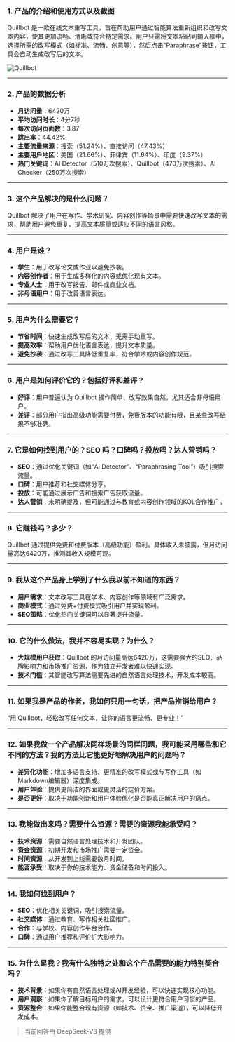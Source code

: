 ### 1. 产品的介绍和使用方式以及截图
Quillbot 是一款在线文本重写工具，旨在帮助用户通过智能算法重新组织和改写文本内容，使其更加流畅、清晰或符合特定需求。用户只需将文本粘贴到输入框中，选择所需的改写模式（如标准、流畅、创意等），然后点击“Paraphrase”按钮，工具会自动生成改写后的文本。

![Quillbot](https://cdn-images.toolify.ai/16915101786011945.png)

---

### 2. 产品的数据分析
- **月访问量**：6420万
- **平均访问时长**：4分7秒
- **每次访问页面数**：3.87
- **跳出率**：44.42%
- **主要流量来源**：搜索（51.24%）、直接访问（47.43%）
- **主要用户地区**：美国（21.66%）、菲律宾（11.64%）、印度（9.37%）
- **热门关键词**：AI Detector（510万次搜索）、Quillbot（470万次搜索）、AI Checker（250万次搜索）

---

### 3. 这个产品解决的是什么问题？
Quillbot 解决了用户在写作、学术研究、内容创作等场景中需要快速改写文本的需求，帮助用户避免重复、提高文本质量或适应不同的语言风格。

---

### 4. 用户是谁？
- **学生**：用于改写论文或作业以避免抄袭。
- **内容创作者**：用于生成多样化的内容或优化现有文本。
- **专业人士**：用于改写报告、邮件或商业文档。
- **非母语用户**：用于改善语言表达。

---

### 5. 用户为什么需要它？
- **节省时间**：快速生成改写后的文本，无需手动重写。
- **提高效率**：帮助用户优化语言表达，提升文本质量。
- **避免抄袭**：通过改写工具降低重复率，符合学术或内容创作规范。

---

### 6. 用户是如何评价它的？包括好评和差评？
- **好评**：用户普遍认为 Quillbot 操作简单、改写效果自然，尤其适合非母语用户。
- **差评**：部分用户指出高级功能需要付费，免费版本的功能有限，且某些改写结果不够准确。

---

### 7. 它是如何找到用户的？SEO 吗？口碑吗？投放吗？达人营销吗？
- **SEO**：通过优化关键词（如“AI Detector”、“Paraphrasing Tool”）吸引搜索流量。
- **口碑**：用户推荐和社交媒体分享。
- **投放**：可能通过展示广告和搜索广告获取流量。
- **达人营销**：未明确提及，但可能通过与教育或内容创作领域的KOL合作推广。

---

### 8. 它赚钱吗？多少？
Quillbot 通过提供免费和付费版本（高级功能）盈利。具体收入未披露，但月访问量高达6420万，推测其收入规模可观。

---

### 9. 我从这个产品身上学到了什么我以前不知道的东西？
- **用户需求**：文本改写工具在学术、内容创作等领域有广泛需求。
- **商业模式**：通过免费+付费模式吸引用户并实现盈利。
- **SEO策略**：优化热门关键词可以显著提升流量。

---

### 10. 它的什么做法，我并不容易实现？为什么？
- **大规模用户获取**：Quillbot 的月访问量高达6420万，这需要强大的SEO、品牌影响力和市场推广资源，作为独立开发者难以快速实现。
- **技术门槛**：其智能改写算法需要先进的自然语言处理技术，开发成本较高。

---

### 11. 如果我是产品的作者，我如何只用一句话，把产品推销给用户？
“用 Quillbot，轻松改写任何文本，让你的语言更流畅、更专业！”

---

### 12. 如果我做一个产品解决同样场景的同样问题，我可能采用哪些和它不同的方法？我的方法比它能更好地解决用户的问题吗？
- **差异化功能**：增加多语言支持、更精准的改写模式或与写作工具（如Markdown编辑器）深度集成。
- **用户体验**：提供更简洁的界面或更灵活的定价方案。
- **是否更好**：取决于功能创新和用户体验优化是否能真正解决用户的痛点。

---

### 13. 我能做出来吗？需要什么资源？需要的资源我能承受吗？
- **技术资源**：需要自然语言处理技术和开发团队。
- **资金资源**：初期开发和市场推广需要一定资金。
- **时间资源**：从开发到上线需要数月时间。
- **能否承受**：取决于你的技术能力、资金储备和时间投入。

---

### 14. 我如何找到用户？
- **SEO**：优化相关关键词，吸引搜索流量。
- **社交媒体**：通过教育、写作相关社区推广。
- **合作**：与学校、内容创作平台合作。
- **口碑**：通过用户推荐和评价扩大影响力。

---

### 15. 为什么是我？我有什么独特之处和这个产品需要的能力特别契合吗？
- **技术背景**：如果你有自然语言处理或AI开发经验，可以快速实现核心功能。
- **用户洞察**：如果你了解目标用户的需求，可以设计更符合用户习惯的产品。
- **资源整合**：如果你能整合现有资源（如技术、资金、推广渠道），可以降低开发成本。

> 当前回答由 DeepSeek-V3 提供